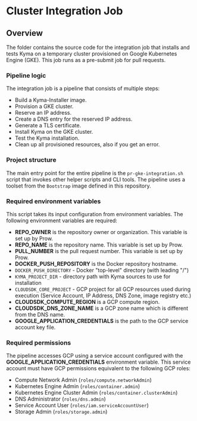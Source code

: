 # Cluster Integration Job

## Overview

The folder contains the source code for the integration job that installs and tests Kyma on a temporary cluster provisioned on Google Kubernetes Engine (GKE).
This job runs as a pre-submit job for pull requests.

### Pipeline logic

The integration job is a pipeline that consists of multiple steps:
- Build a Kyma-Installer image.
- Provision a GKE cluster.
- Reserve an IP address.
- Create a DNS entry for the reserved IP address.
- Generate a TLS certificate.
- Install Kyma on the GKE cluster.
- Test the Kyma installation.
- Clean up all provisioned resources, also if you get an error.

### Project structure

The main entry point for the entire pipeline is the `pr-gke-integration.sh` script that invokes other helper scripts and CLI tools.
The pipeline uses a toolset from the `Bootstrap` image defined in this repository.

### Required environment variables

This script takes its input configuration from environment variables.
The following environment variables are required:

- **REPO_OWNER** is the repository owner or organization. This variable is set up by Prow. 
- **REPO_NAME** is the repository name. This variable is set up by Prow. 
- **PULL_NUMBER** is the pull request number. This variable is set up by Prow. 
- **DOCKER_PUSH_REPOSITORY** is the Docker repository hostname.
- `DOCKER_PUSH_DIRECTORY` - Docker "top-level" directory (with leading "/")
- `KYMA_PROJECT_DIR` - directory path with Kyma sources to use for installation
- `CLOUDSDK_CORE_PROJECT` - GCP project for all GCP resources used during execution (Service Account, IP Address, DNS Zone, image registry etc.)
- **CLOUDSDK_COMPUTE_REGION** is a GCP compute region.
- **CLOUDSDK_DNS_ZONE_NAME** is a GCP zone name which is different from the DNS name.
- **GOOGLE_APPLICATION_CREDENTIALS** is the path to the GCP service account key file.

### Required permissions

The pipeline accesses GCP using a service account configured with the **GOOGLE_APPLICATION_CREDENTIALS** environment variable.
This service account must have GCP permissions equivalent to the following GCP roles:

- Compute Network Admin (`roles/compute.networkAdmin`)
- Kubernetes Engine Admin (`roles/container.admin`)
- Kubernetes Engine Cluster Admin (`roles/container.clusterAdmin`)
- DNS Administrator (`roles/dns.admin`)
- Service Account User (`roles/iam.serviceAccountUser`)
- Storage Admin (`roles/storage.admin`)
